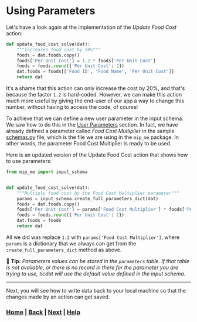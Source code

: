 # Using Parameters
Let's have a look again at the implementation of the *Update Food Cost* action:
```python
def update_food_cost_solve(dat):
    """Increases food cost by 20%"""
    foods = dat.foods.copy()
    foods['Per Unit Cost'] = 1.2 * foods['Per Unit Cost']
    foods = foods.round({'Per Unit Cost': 2})
    dat.foods = foods[['Food ID', 'Food Name', 'Per Unit Cost']]
    return dat
```
It's a shame that this action can only increase the cost by 20%, and that's 
because the factor `1.2` is hard-coded. However, we can make this action 
much more useful by giving the end-user of our app a way to change this 
number, without having to access the code, of course!

To achieve that we can define a new user parameter in the input schema. We 
saw how to do this in the [User Parameters][user_parameters] section. In 
fact, we have already defined a parameter called *Food Cost Multiplier* in 
the sample [schemas.py][schemas] file, which is the file we are using in the 
`mip_me` package. In other words, the parameter Food Cost Multiplier is 
ready to be used.

Here is an updated version of the Update Food Cost action that shows how to 
use parameters:
```python
from mip_me import input_schema


def update_food_cost_solve(dat):
    """Multiply food cost by the Food Cost Multiplier parameter"""
    params = input_schema.create_full_parameters_dict(dat)
    foods = dat.foods.copy()
    foods['Per Unit Cost'] = params['Food Cost Multiplier'] * foods['Per Unit Cost']
    foods = foods.round({'Per Unit Cost': 2})
    dat.foods = foods
    return dat
```
All we did was replace `1.2` with `params['Food Cost Multiplier']`, where 
`params` is a dictionary that we always can get from the
`create_full_parameters_dict` method as above.

📝 **Tip:** 
*Parameters values can be stored in the `parameters` table. If that table is 
not available, or there is no record in there for the parameter you are 
trying to use, ticdat will use the default value defined in the input schema.*

[user_parameters]: ../4_data_schema/7_user_parameters/README.md
[schemas]: ../4_data_schema/9_sample_schemas/schemas.py

------------------------------------------------------------------------------
Next, you will see how to write data back to your local machine so that the 
changes made by an action can get saved.

### [Home][home] | [Back][back] | [Next][next] | [Help][help]

[home]: ../../README.md
[back]: ../8_input_actions/README.md
[next]: ../10_writing_data/README.md
[help]: ../../0_help/README.md
